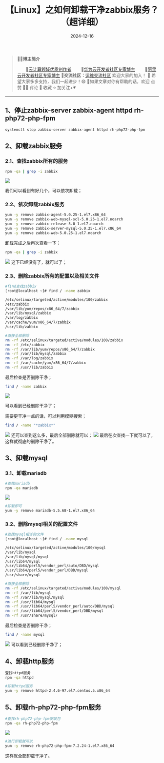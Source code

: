 ﻿---
title: 【Linux】之如何卸载干净zabbix服务？（超详细）
icon: circle-info
order: 1
category:
  - Linux
  - zabbix
  - 服务器监控
tag:
  - Linux
  - zabbix
  - 服务器监控
  - 运维
pageview: false
date: 2024-12-16
comment: false
breadcrumb: false
---

>👨‍🎓**博主简介**
>
>&emsp;&emsp;🏅[云计算领域优质创作者](https://blog.csdn.net/liu_chen_yang?type=blog)
>&emsp;&emsp;🏅[华为云开发者社区专家博主](https://bbs.huaweicloud.com/community/myblog)
>&emsp;&emsp;🏅[阿里云开发者社区专家博主](https://developer.aliyun.com/my?spm=a2c6h.13148508.setting.3.21fc4f0eCmz1v3#/article?_k=zooqoz)
>💊**交流社区：**[运维交流社区](https://bbs.csdn.net/forums/lcy) 欢迎大家的加入！
>🐋 希望大家多多支持，我们一起进步！😄
>🎉如果文章对你有帮助的话，欢迎 点赞 👍🏻 评论 💬 收藏 ⭐️ 加关注+💗

---


## 1、停止zabbix-server zabbix-agent httpd rh-php72-php-fpm

```bash
systemctl stop zabbix-server zabbix-agent httpd rh-php72-php-fpm
```

## 2、卸载zabbix服务
### 2.1、查找zabbix所有的服务

```bash
rpm -qa | grep -i zabbix
```
![](https://lcy-blog.oss-cn-beijing.aliyuncs.com/blog/202412161114486.png)

我们可以看到有好几个，可以依次卸载；

### 2.2、依次卸载zabbix服务

```bash
yum -y remove zabbix-agent-5.0.25-1.el7.x86_64
yum -y remove zabbix-web-mysql-scl-5.0.25-1.el7.noarch
yum -y remove zabbix-release-5.0-1.el7.noarch
yum -y remove zabbix-server-mysql-5.0.25-1.el7.x86_64
yum -y remove zabbix-web-5.0.25-1.el7.noarch
```
卸载完成之后再次查看一下；

```bash
rpm -qa | grep -i zabbix
```
![](https://lcy-blog.oss-cn-beijing.aliyuncs.com/blog/202412161114154.png)
这下已经没有了，就可以了；

### 2.3、删除zabbix所有的配置以及相关文件

```bash
#find查找zabbix
[root@localhost ~]# find / -name zabbix

/etc/selinux/targeted/active/modules/100/zabbix
/etc/zabbix
/var/lib/yum/repos/x86_64/7/zabbix
/var/lib/mysql/zabbix
/var/log/zabbix
/var/cache/yum/x86_64/7/zabbix
/usr/lib/zabbix

#直接全部删除
rm -rf /etc/selinux/targeted/active/modules/100/zabbix
rm -rf /etc/zabbix
rm -rf /var/lib/yum/repos/x86_64/7/zabbix
rm -rf /var/lib/mysql/zabbix
rm -rf /var/log/zabbix 
rm -rf /var/cache/yum/x86_64/7/zabbix
rm -rf /usr/lib/zabbix
```

最后检查是否删除干净；

```bash
find / -name zabbix
```
![](https://lcy-blog.oss-cn-beijing.aliyuncs.com/blog/202412161114251.png)

可以看到已经删除干净了；

需要更干净一点的话，可以利用模糊搜索；

```bash
find / -name "*zabbix*"
```
![](https://lcy-blog.oss-cn-beijing.aliyuncs.com/blog/202412161114478.png)
还可以查到这么多，最后全部删除就可以；
![](https://lcy-blog.oss-cn-beijing.aliyuncs.com/blog/202412161114821.png)
最后在次查找一下就可以了，这样就彻底的删除干净了。

## 3、卸载mysql

### 3.1、卸载mariadb
```bash
#查找mariadb
rpm -qa mariadb
```
![](https://lcy-blog.oss-cn-beijing.aliyuncs.com/blog/202412161114262.png)

```bash
#卸载即可
yum -y remove mariadb-5.5.68-1.el7.x86_64
```
### 3.2、删除mysql相关的配置文件

```bash
#查找mysql相关的文件
[root@localhost ~]# find / -name mysql

/etc/selinux/targeted/active/modules/100/mysql
/var/lib/mysql
/var/lib/mysql/mysql
/usr/lib64/mysql
/usr/lib64/perl5/vendor_perl/auto/DBD/mysql
/usr/lib64/perl5/vendor_perl/DBD/mysql
/usr/share/mysql

#直接全部删除
rm -rf /etc/selinux/targeted/active/modules/100/mysql
rm -rf /var/lib/mysql
rm -rf /var/lib/mysql/mysql
rm -rf /usr/lib64/mysql
rm -rf /usr/lib64/perl5/vendor_perl/auto/DBD/mysql
rm -rf /usr/lib64/perl5/vendor_perl/DBD/mysql
rm -rf /usr/share/mysql/
```

最后检查是否删除干净；

```bash
find / -name mysql
```
![](https://lcy-blog.oss-cn-beijing.aliyuncs.com/blog/202412161114776.png)
可以看到已经删除干净了；


## 4、卸载http服务

```bash
查找httpd服务
rpm -qa httpd

#卸载httpd服务
yum -y remove httpd-2.4.6-97.el7.centos.5.x86_64
```
## 5、卸载rh-php72-php-fpm服务

```bash
#查找rh-php72-php-fpm安装包
rpm -qa rh-php72-php-fpm
```
![](https://lcy-blog.oss-cn-beijing.aliyuncs.com/blog/202412161113643.png)

```bash
#进行卸载就可以
yum -y remove rh-php72-php-fpm-7.2.24-1.el7.x86_64
```


这样就全部卸载干净了。



